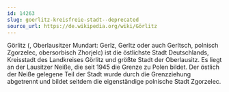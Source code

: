 ```yaml
---
id: 14263
slug: goerlitz-kreisfreie-stadt--deprecated
source_url: https://de.wikipedia.org/wiki/Görlitz
---
```


Görlitz (, Oberlausitzer Mundart: Gerlz, Gerltz oder auch Gerltsch, polnisch Zgorzelec, obersorbisch Zhorjelc) ist die östlichste Stadt Deutschlands, Kreisstadt des Landkreises Görlitz und größte Stadt der Oberlausitz. Es liegt an der Lausitzer Neiße, die seit 1945 die Grenze zu Polen bildet. Der östlich der Neiße gelegene Teil der Stadt wurde durch die Grenzziehung abgetrennt und bildet seitdem die eigenständige polnische Stadt Zgorzelec.
